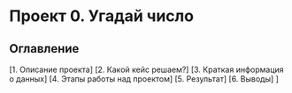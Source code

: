 # Проект 0. Угадай число

## Оглавление
[1. Описание проекта]
[2. Какой кейс решаем?]
[3. Краткая информация о данных]
[4. Этапы работы над проектом]
[5. Результат]
[6. Выводы]
]